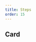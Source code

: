 ```yaml
---
title: Steps
order: 15
---
```


## Card

<code src="./steps/index.tsx" />

<API src="../../../components/steps/index.tsx" exports='["default"]'></API>
